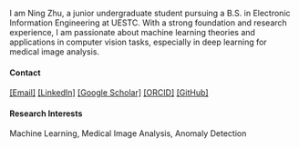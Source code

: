 I am Ning Zhu, a junior undergraduate student pursuing a B.S. in Electronic Information Engineering at UESTC. With a strong foundation and research experience, I am passionate about machine learning theories and applications in computer vision tasks, especially in deep learning for medical image analysis. 

#### Contact
[\[Email\]](zhuning0519@gmail.com) 
[\[LinkedIn\]](https://www.linkedin.com/in/ning-zhu-88123b349/) 
[\[Google Scholar\]](https://scholar.google.com/citations?user=QEwSuO0AAAAJ&hl=zh-CN) 
[\[ORCID\]](https://orcid.org/0009-0002-9688-2062)
[\[GitHub\]](https://github.com/Z-yiwei)

#### Research Interests  
Machine Learning, Medical Image Analysis, Anomaly Detection